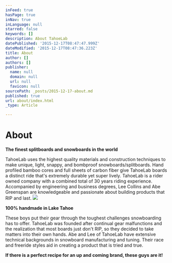 ```yaml
---
inFeed: true
hasPage: true
inNav: true
inLanguage: null
starred: false
keywords: []
description: About TahoeLab
datePublished: '2015-12-17T08:47:47.999Z'
dateModified: '2015-12-17T08:47:36.223Z'
title: About
author: []
authors: []
publisher:
  name: null
  domain: null
  url: null
  favicon: null
sourcePath: _posts/2015-12-17-about.md
published: true
url: about/index.html
_type: Article

---
```

# About

**The finest splitboards and snowboards in the world**

TahoeLab uses the highest quality materials and construction techniques to make unique, light, snappy, and bombproof snowboards/splitboards. Hand profiled bamboo cores and full sheets of carbon fiber give TahoeLab boards a distinct ride that's extremely durable yet super lively. TahoeLab is a rider owned company with a combined total of 30 years riding experience. Accompanied by engineering and business degrees, Lee Collins and Abe Greenspan are knowledgeable and passionate about building products that RIP and last.
![](https://the-grid-user-content.s3-us-west-2.amazonaws.com/5819b3dd-5cb9-488e-970a-1aa86cb9ff31.jpg)

**100% handmade in Lake Tahoe**

These boys put their gear through the toughest challenges snowboarding has to offer. TahoeLab was founded after continual gear malfunctions and the realization that most boards just don't RIP, so they decided to take matters into their own hands. Abe and Lee of TahoeLab have extensive technical backgrounds in snowboard manufacturing and tuning. Their race and freeride styles aid in creating a product that is tried and true.

**If there is a perfect recipe for an up and coming brand, these guys are it!**